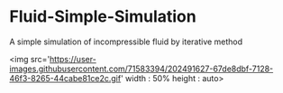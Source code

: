 # Fluid-Simple-Simulation

A simple simulation of incompressible fluid by iterative method 

<img src='https://user-images.githubusercontent.com/71583394/202491627-67de8dbf-7128-46f3-8265-44cabe81ce2c.gif' width : 50% height : auto>

